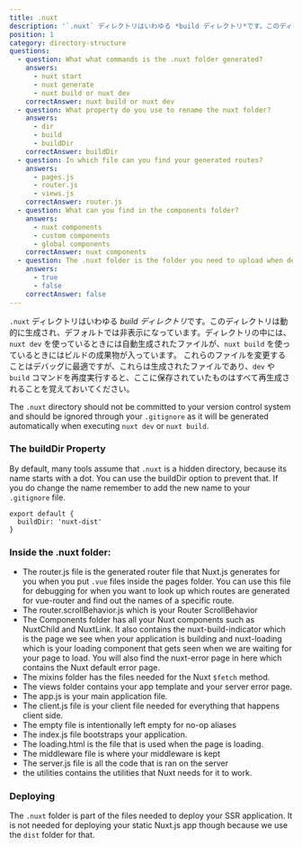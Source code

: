 ```yaml
---
title: .nuxt
description: '`.nuxt` ディレクトリはいわゆる *build ディレクトリ*です。このディレクトリは動的に生成され、デフォルトでは非表示になっています。ディレクトリの中には、`nuxt dev` を使っているときには自動生成されたファイルが、`nuxt build` を使っているときにはビルドの成果物が入っています。'
position: 1
category: directory-structure
questions:
  - question: What what commands is the .nuxt folder generated?
    answers:
      - nuxt start
      - nuxt generate
      - nuxt build or nuxt dev
    correctAnswer: nuxt build or nuxt dev
  - question: What property do you use to rename the nuxt folder?
    answers:
      - dir
      - build
      - buildDir
    correctAnswer: buildDir
  - question: In which file can you find your generated routes?
    answers:
      - pages.js
      - router.js
      - views.js
    correctAnswer: router.js
  - question: What can you find in the components folder?
    answers:
      - nuxt components
      - custom components
      - global components
    correctAnswer: nuxt components
  - question: The .nuxt folder is the folder you need to upload when deploying static sites.
    answers:
      - true
      - false
    correctAnswer: false
---
```


`.nuxt` ディレクトリはいわゆる *build ディレクトリ*です。このディレクトリは動的に生成され、デフォルトでは非表示になっています。ディレクトリの中には、`nuxt dev` を使っているときには自動生成されたファイルが、`nuxt build` を使っているときにはビルドの成果物が入っています。 これらのファイルを変更することはデバッグに最適ですが、これらは生成されたファイルであり、`dev` や `build` コマンドを再度実行すると、ここに保存されていたものはすべて再生成されることを覚えておいてください。

<base-alert>

The `.nuxt` directory should not be committed to your version control system and should be ignored through your `.gitignore` as it will be generated automatically when executing `nuxt dev` or `nuxt build`.

</base-alert>

### The buildDir Property

By default, many tools assume that `.nuxt` is a hidden directory, because its name starts with a dot. You can use the buildDir option to prevent that. If you do change the name remember to add the new name to your `.gitignore` file.

```js{}[nuxt.config.js]
export default {
  buildDir: 'nuxt-dist'
}
```

### Inside the .nuxt folder:

- The router.js file is the generated router file that Nuxt.js generates for you when you put `.vue` files inside the pages folder. You can use this file for debugging for when you want to look up which routes are generated for vue-router and find out the names of a specific route.
- The router.scrollBehavior.js which is your Router ScrollBehavior
- The Components folder has all your Nuxt components such as NuxtChild and NuxtLink. It also contains the nuxt-build-indicator which is the page we see when your application is building and nuxt-loading which is your loading component that gets seen when we are waiting for your page to load. You will also find the nuxt-error page in here which contains the Nuxt default error page.
- The mixins folder has the files needed for the Nuxt `$fetch` method.
- The views folder contains your app template and your server error page.
- The app.js is your main application file.
- The client.js file is your client file needed for everything that happens client side.
- The empty file is intentionally left empty for no-op aliases
- The index.js file bootstraps your application.
- The loading.html is the file that is used when the page is loading.
- The middleware file is where your middleware is kept
- The server.js file is all the code that is ran on the server
- the utilities contains the utilities that Nuxt needs for it to work.

### Deploying

The `.nuxt` folder is part of the files needed to deploy your SSR application. It is not needed for deploying your static Nuxt.js app though because we use the `dist` folder for that.

<quiz :questions="questions"></quiz>
